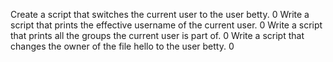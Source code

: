Create a script that switches the current user to the user betty.
0
Write a script that prints the effective username of the current user.
0
Write a script that prints all the groups the current user is part of.
0
Write a script that changes the owner of the file hello to the user betty.
0
